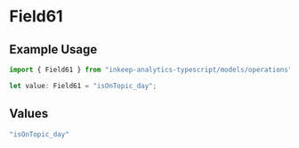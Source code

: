 # Field61

## Example Usage

```typescript
import { Field61 } from "inkeep-analytics-typescript/models/operations";

let value: Field61 = "isOnTopic_day";
```

## Values

```typescript
"isOnTopic_day"
```